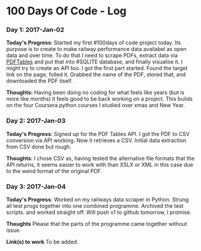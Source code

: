 # 100 Days Of Code - Log

### Day 1: 2017-Jan-02

**Today's Progress**: Started my first #100days of code project today. Its purpose is to create to make railway performance data availabel as open data and over time. To do that I need to scrape PDFs, extract data via [PDFTables](http://twitter.com/@pdftables) and put that into #SQLITE database, and finally visualise it. I might try to create an API too. I got the first part started. Found the target link on the page, folled it. Grabbed the name of the PDF, stored that, and downloaded the PDF itself.

**Thoughts:** Having been doing no coding for what feels like years (but is more like months) it feels good to be back working on a project. This builds on the four Coursera python courses I studied over xmas and New Year. 

### Day 2: 2017-Jan-03

**Today's Progress**: Signed up for the PDF Tables API. I got the PDF to CSV conversion via API working. Now it retrieves a CSV. Initial data extraction from CSV done but rough.

**Thoughts**: I chose CSV as, having tested the alternative file formats that the API returns, it seems easier to work with than XSLX or XML in this case due to the weird format of the original PDF. 

### Day 3: 2017-Jan-04 

**Today's Progress**: Worked on my railways data scraper in Python.  Strung all test progs together into one combined programme. Archived the test scripts. and worked straight off. Will push v1 to github tomorrow, I promise.

**Thoughts** Please that the parts of the programme came together without issue.

**Link(s) to work**
To be added. 

